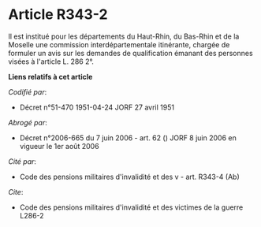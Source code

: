 # Article R343-2

Il est institué pour les départements du Haut-Rhin, du Bas-Rhin et de la Moselle une commission interdépartementale
itinérante, chargée de formuler un avis sur les demandes de qualification émanant des personnes visées à l'article L. 286 2°.

**Liens relatifs à cet article**

_Codifié par_:

  - Décret n°51-470 1951-04-24 JORF 27 avril 1951

_Abrogé par_:

  - Décret n°2006-665 du 7 juin 2006 - art. 62 () JORF 8 juin 2006 en vigueur le 1er août 2006

_Cité par_:

  - Code des pensions militaires d'invalidité et des v - art. R343-4 (Ab)

_Cite_:

  - Code des pensions militaires d'invalidité et des victimes de la guerre L286-2
